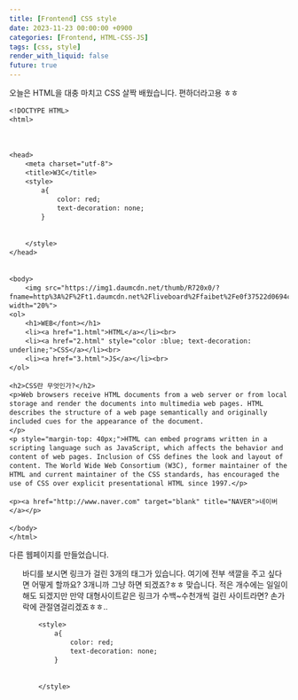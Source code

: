 ```yaml
---
title: [Frontend] CSS style
date: 2023-11-23 00:00:00 +0900
categories: [Frontend, HTML-CSS-JS]
tags: [css, style]
render_with_liquid: false
future: true
---
```


오늘은 HTML을 대충 마치고 CSS 살짝 배웠습니다. 편하더라고용 ㅎㅎ

```
<!DOCTYPE HTML>
<html>



<head>
    <meta charset="utf-8">
    <title>W3C</title>
    <style>
        a{
            color: red;
            text-decoration: none;
        }


    </style>
</head>


<body>
    <img src="https://img1.daumcdn.net/thumb/R720x0/?fname=http%3A%2F%2Ft1.daumcdn.net%2Fliveboard%2Ffaibet%2Fe0f37522d0694c1b8cb2b7a1953b6929.jpg" width="20%">
<ol>
    <h1>WEB</font></h1>
    <li><a href="1.html">HTML</a></li><br>
    <li><a href="2.html" style="color :blue; text-decoration: underline;">CSS</a></li><br>
    <li><a href="3.html">JS</a></li><br>
</ol>

<h2>CSS란 무엇인가?</h2>
<p>Web browsers receive HTML documents from a web server or from local storage and render the documents into multimedia web pages. HTML describes the structure of a web page semantically and originally included cues for the appearance of the document.
</p>
<p style="margin-top: 40px;">HTML can embed programs written in a scripting language such as JavaScript, which affects the behavior and content of web pages. Inclusion of CSS defines the look and layout of content. The World Wide Web Consortium (W3C), former maintainer of the HTML and current maintainer of the CSS standards, has encouraged the use of CSS over explicit presentational HTML since 1997.</p>

<p><a href="http://www.naver.com" target="blank" title="NAVER">네이버</a></p>

</body>
</html>
```

다른 웹페이지를 만들었습니다. <ol>바디를 보시면 링크가 걸린 3개의 태그가 있습니다. 여기에 전부 색깔을 주고 싶다면 어떻게 할까요? 3개니까 그냥 하면 되겠죠?ㅎㅎ 맞습니다. 적은 개수에는 일일이 해도 되겠지만 만약 대형사이트같은 링크가 수백~수천개씩 걸린 사이트라면? 손가락에 관절염걸리겠죠ㅎㅎ..

```
    <style>
        a{
            color: red;
            text-decoration: none;
        }


    </style>
```

<style> 바디에 보시면 a하고 중괄호가 있네요! 이것은 a태그가 들어간 모든 라인에 영향을 주는 것입니다. 마치 상속과도 같은 개념이죠! 여기서부터가 CSS시작인데 확실히 HTML보다 여러가지 기능이 있을것같습니다.!

![Desktop View](/assets/img/Frontend/HTML-CSS-JS/CSS-Style/1.png)

이것저것 실험해봤습니다 ㅎㅎ 사진은 그냥 인터넷에 돌아다니는거 받았어요 신세휘님이라고 하네요 ^~^

오늘은 여기까지 하겠습니다!
